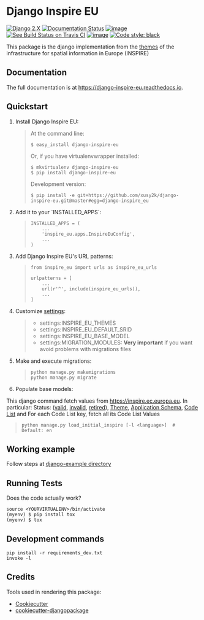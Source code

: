 Django Inspire EU
=================

[![Django 2.X](https://img.shields.io/badge/django-2.X-092E20.svg)](https://www.djangoproject.com)
[![Documentation Status](https://readthedocs.org/projects/django-inspire-eu/badge/?version=latest)](https://django-inspire-eu.readthedocs.io/en/latest/?badge=latest)
[![image](https://badge.fury.io/py/django-inspire-eu.svg)](https://badge.fury.io/py/django-inspire-eu)
[![See Build Status on Travis CI](https://travis-ci.com/xusy2k/django-inspire-eu.svg?branch=master)](https://travis-ci.com/xusy2k/django-inspire-eu)
[![image](https://codecov.io/gh/xusy2k/django-inspire-eu/branch/master/graph/badge.svg)](https://codecov.io/gh/xusy2k/django-inspire-eu)
[![Code style: black](https://img.shields.io/badge/code%20style-black-000000.svg)](https://github.com/ambv/black)

This package is the django implementation from the
[themes](https://inspire.ec.europa.eu/Themes/Data-Specifications/2892)
of the infrastructure for spatial information in Europe (INSPIRE)

Documentation
-------------

The full documentation is at <https://django-inspire-eu.readthedocs.io>.

Quickstart
----------

1.  Install Django Inspire EU:

    > At the command line:
    >
    >     $ easy_install django-inspire-eu
    >
    > Or, if you have virtualenvwrapper installed:
    >
    >     $ mkvirtualenv django-inspire-eu
    >     $ pip install django-inspire-eu
    >
    > Development version:
    >
    > ``` {.sourceCode .bash}
    > $ pip install -e git+https://github.com/xusy2k/django-inspire-eu.git@master#egg=django-inspire_eu
    > ```

2.  Add it to your \`INSTALLED\_APPS\`:

    > ``` {.sourceCode .python}
    > INSTALLED_APPS = (
    >     ...
    >     'inspire_eu.apps.InspireEuConfig',
    >     ...
    > )
    > ```

3.  Add Django Inspire EU's URL patterns:

    > ``` {.sourceCode .python}
    > from inspire_eu import urls as inspire_eu_urls
    >
    > urlpatterns = [
    >     ...
    >     url(r'^', include(inspire_eu_urls)),
    >     ...
    > ]
    > ```

4.  Customize [settings](settings):

    > -   settings:INSPIRE\_EU\_THEMES
    > -   settings:INSPIRE\_EU\_DEFAULT\_SRID
    > -   settings:INSPIRE\_EU\_BASE\_MODEL
    > -   settings:MIGRATION\_MODULES: **Very important** if you
    >     want avoid problems with migrations files

5.  Make and execute migrations:

    > ``` {.sourceCode .bash}
    > python manage.py makemigrations
    > python manage.py migrate
    > ```

6.  Populate base models:

This django command fetch values from <https://inspire.ec.europa.eu>. In
particular: Status:
([valid](https://inspire.ec.europa.eu/registry/status/valid),
[invalid](https://inspire.ec.europa.eu/registry/status/invalid),
[retired](https://inspire.ec.europa.eu/registry/status/retired)),
[Theme](https://inspire.ec.europa.eu/theme/theme.en.json), [Application
Schema](https://inspire.ec.europa.eu/applicationschema/applicationschema.en.json),
[Code List](https://inspire.ec.europa.eu/codelist/codelist.en.atom) and
For each Code List key, fetch all its Code List Values

> ``` {.sourceCode .bash}
> python manage.py load_initial_inspire [-l <language>]  # Default: en
> ```

Working example
---------------

Follow steps at [django-example
directory](https://github.com/xusy2k/django-inspire-eu/tree/master/django-example/)

Running Tests
-------------

Does the code actually work?

    source <YOURVIRTUALENV>/bin/activate
    (myenv) $ pip install tox
    (myenv) $ tox

Development commands
--------------------

    pip install -r requirements_dev.txt
    invoke -l

Credits
-------

Tools used in rendering this package:

-   [Cookiecutter](https://github.com/audreyr/cookiecutter)
-   [cookiecutter-djangopackage](https://github.com/pydanny/cookiecutter-djangopackage)
